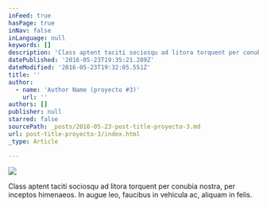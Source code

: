 ```yaml
---
inFeed: true
hasPage: true
inNav: false
inLanguage: null
keywords: []
description: 'Class aptent taciti sociosqu ad litora torquent per conubia nostra, per inceptos himenaeos. In augue leo, faucibus in vehicula ac, aliquam in felis.'
datePublished: '2016-05-23T19:35:21.289Z'
dateModified: '2016-05-23T19:32:05.551Z'
title: ''
author:
  - name: 'Author Name (proyecto #3)'
    url: ''
authors: []
publisher: null
starred: false
sourcePath: _posts/2016-05-23-post-title-proyecto-3.md
url: post-title-proyecto-3/index.html
_type: Article

---
```

![](https://the-grid-user-content.s3-us-west-2.amazonaws.com/0be4a045-abb0-4d4a-acfc-ac6ec2429f96.jpg)

Class aptent taciti sociosqu ad litora torquent per conubia nostra, per inceptos himenaeos. In augue leo, faucibus in vehicula ac, aliquam in felis.